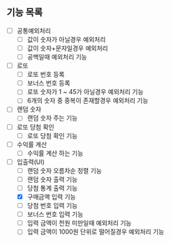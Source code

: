 ## 기능 목록

- [ ] 공통예외처리
    - [ ] 값이 숫자가 아닐경우 예외처리
    - [ ] 값이 숫자+문자일경우 예외처리
    - [ ] 공백일때 예외처리 기능
- [ ] 로또
    - [ ] 로또 번호 등록
    - [ ] 보너스 번호 등록
    - [ ] 로또 숫자가 1 ~ 45가 아닐경우 예외처리 기능
    - [ ] 6개의 숫자 중 중복이 존재할경우 예외처리 기능
- [ ] 랜덤 숫자
    - [ ] 랜덤 숫자 주는 기능
- [ ] 로또 당첨 확인
    -[ ] 로또 당첨 확인 기능
- [ ] 수익률 계산
    - [ ] 수익률 계산 하는 기능
- [ ] 입출력(UI)
    - [ ] 랜덤 숫자 오름차순 정렬 기능
    - [ ] 랜덤 숫자 출력 기능
    - [ ] 당첨 통계 출력 기능
    - [x] 구매금액 입력 기능
    - [ ] 당첨 번호 입력 기능
    - [ ] 보너스 번호 입력 기능
    - [ ] 입력 금액이 천원 미만일때 예외처리 기능
    - [ ] 입력 금액이 1000원 단위로 떨어질경우 예외처리 기능

